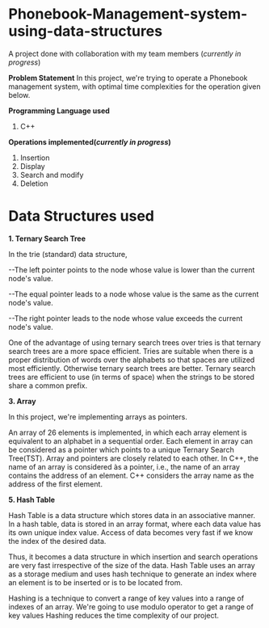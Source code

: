 # Phonebook-Management-system-using-data-structures

A project done with collaboration with my team members (*currently in progress*)

**Problem Statement**
In this project, we're trying to operate a Phonebook management system, with optimal time complexities for the operation given below.

**Programming Language used**
1. C++

**Operations implemented(*currently in progress*)**
1. Insertion
2. Display
3. Search and modify
4. Deletion

# Data Structures used

**1. Ternary Search Tree**

In the trie (standard) data structure,

--The left pointer points to the node whose value is lower than the current node's value.

--The equal pointer leads to a node whose value is the same as the current node's value.

--The right pointer leads to the node whose value exceeds the current node's value.

One of the advantage of using ternary search trees over tries is that ternary search trees are a more space efficient. Tries are suitable when there is a proper distribution of words over the alphabets so that spaces are utilized most efficiently. Otherwise ternary search trees are better. Ternary search trees are efficient to use (in terms of space) when the strings to be stored share a common prefix.

**3. Array**

In this project, we're implementing arrays as pointers.

An array of 26 elements is implemented, in which each array element is equivalent to an alphabet in a sequential order.
Each element in array can be considered as a pointer which points to a unique Ternary Search Tree(TST).
Array and pointers are closely related to each other. In C++, the name of an array is considered às a pointer, i.e., the name of an array contains the address of an element. C++ considers the array name as the address of the first element.

**5. Hash Table**

Hash Table is a data structure which stores data in an associative manner. In a hash table, data is stored in an array format, where each data value has its own unique index value. Access of data becomes very fast if we know the index of the desired data.

Thus, it becomes a data structure in which insertion and search operations are very fast irrespective of the size of the data. Hash Table uses an array as a storage medium and uses hash technique to generate an index where an element is to be inserted or is to be located from.

Hashing is a technique to convert a range of key values into a range of indexes of an array. We're going to use modulo operator to get a range of key values
Hashing reduces the time complexity of our project.
